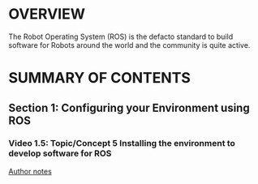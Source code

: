 # OVERVIEW

The Robot Operating System (ROS) is the defacto standard to build software for
Robots around the world and the community is quite active.

# SUMMARY OF CONTENTS

## Section 1: Configuring your Environment using ROS

### Video 1.5: Topic/Concept 5 Installing the environment to develop software for ROS

[Author notes](./section-1/video-1.5/)
